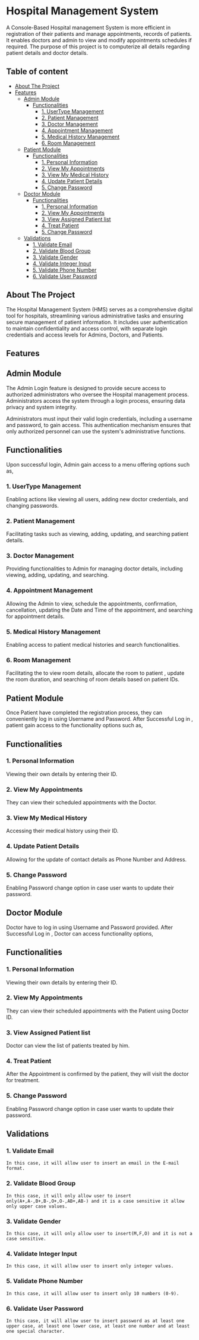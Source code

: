 # **Hospital Management System**

A Console-Based Hospital management System is more efficient in registration of their patients and manage appointments, records of patients. It enables doctors and admin to view and modify appointments schedules if required. The purpose of this project is to computerize all details regarding patient details and doctor details.


## Table of content

- [About The Project](#about-the-project)
- [Features](#features)
  	- [Admin Module](#admin-module)
  		- [Functionalities](#functionalities)
  	 		- [1. UserType Management](#1-usertype-management)
  			- [2. Patient Management](#2-patient-management)
  	  		- [3. Doctor Management](#3-doctor-management)
     		- [4. Appointment Management](#4-appointment-management) 
			- [5. Medical History Management](#5-medical-history-management)
 	 	   	- [6. Room Management](#6-room-management)
   	- [Patient Module](#patient-module)
	  	- [Functionalities](#functionalities)
   			- [1. Personal Information](#1-personal-information)
   		 	- [2. View My Appointments](#2-view-my-appointments)
   		  	- [3. View My Medical History](#3-view-my-medical-history)
   		  	- [4. Update Patient Details](#4-update-patient-details)
   		  	- [5. Change Password](#5-change-password)   
   	- [Doctor Module](#doctor-module)
   		- [Functionalities](#functionalities)
   	 		- [1. Personal Information](#1-personal-information)
   	   		- [2. View My Appointments](#2-view-my-appointments)
   	 	     - [3. View Assigned Patient list](#3-view-assigned-patient-list)
   			 - [4. Treat Patient](#4-treat-patient)
      	    - [5. Change Password](#5-change-password)
   	- [Validations](#validations)
  		- [1. Validate Email](#1-validate-email)
      - [2. Validate Blood Group](#2-validate-blood-group)
   	   - [3. Validate Gender](#3-validate-gender)
  	   - [4. Validate Integer Input](#4-validate-integer-input)
  	   - [5. Validate Phone Number](#5-validate-phone-number)
   	  - [6. Validate User Password](#6-validate-user-password)

   			
  	          
  
  
## About The Project

The Hospital Management System (HMS) serves as a comprehensive digital tool for hospitals, streamlining various administrative tasks and ensuring secure management of patient information. It includes user authentication to maintain confidentiality and access control, with separate login credentials and access levels for Admins, Doctors, and Patients.

## Features

## Admin Module

The Admin Login feature is designed to provide secure access to authorized administrators who oversee the Hospital management process. Administrators access the system through a login process, ensuring data privacy and system integrity.

Administrators must input their valid login credentials, including a username and password, to gain access. This authentication mechanism ensures that only authorized personnel can use the system's administrative functions.

## Functionalities

Upon successful login, Admin gain access to a menu offering options such as,

### 1. UserType Management
Enabling actions like viewing all users, adding new doctor credentials, and changing passwords.

### 2. Patient Management
Facilitating tasks such as viewing, adding, updating, and searching patient details.

### 3. Doctor Management
Providing functionalities to Admin for managing doctor details, including viewing, adding, updating, and searching.

### 4. Appointment Management
Allowing the Admin to view, schedule the appointments, confirmation, cancellation, updating the Date and Time of the appointment, and searching for appointment details.

### 5. Medical History Management
Enabling access to patient medical histories and search functionalities.

### 6. Room Management
Facilitating the to view room details, allocate the room to patient , update the room duration, and searching of room details based on patient IDs.

## Patient Module

Once Patient have completed the registration process, they can conveniently log in using Username and Password. After Successful Log in , patient gain access to the functionality options such as,

## Functionalities

### 1. Personal Information
Viewing their own details by entering their ID.

### 2. View My Appointments
They can view their scheduled appointments with the Doctor.

### 3. View My Medical History
Accessing their medical history using their ID.

### 4. Update Patient Details
Allowing for the update of contact details as Phone Number and Address.

### 5. Change Password
Enabling Password change option in case user wants to update their password.

## Doctor Module

Doctor have to log in using Username and Password provided. After Successful Log in , Doctor can access functionality options,

## Functionalities

### 1. Personal Information
Viewing their own details by entering their ID.

### 2. View My Appointments
They can view their scheduled appointments with the Patient using Doctor ID.

### 3. View Assigned Patient list
Doctor can view the list of patients treated by him.

### 4. Treat Patient
After the Appointment is confirmed by the patient, they will visit the doctor for treatment.

### 5. Change Password
Enabling Password change option in case user wants to update their password.


## Validations

### 1. Validate Email
	In this case, it will allow user to insert an email in the E-mail format.
 
### 2. Validate Blood Group
	In this case, it will only allow user to insert only(A+,A-,B+,B-,O+,O-,AB+,AB-) and it is a case sensitive it allow only upper case values.
 
### 3. Validate Gender
	In this case, it will only allow user to insert(M,F,O) and it is not a case sensitive.
 
### 4. Validate Integer Input
	In this case, it will allow user to insert only integer values.
 
### 5. Validate Phone Number
	In this case, it will allow user to insert only 10 numbers (0-9).
 
### 6. Validate User Password
	In this case, it will allow user to insert password as at least one upper case, at least one lower case, at least one number and at least one special character.
